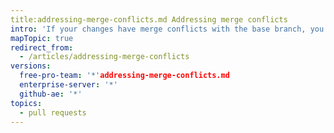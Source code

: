 ```yaml
---
title:addressing-merge-conflicts.md Addressing merge conflicts
intro: 'If your changes have merge conflicts with the base branch, you must address the merge conflicts before you can merge your pull request''s changes.'
mapTopic: true
redirect_from:
  - /articles/addressing-merge-conflicts
versions:
  free-pro-team: '*'addressing-merge-conflicts.md
  enterprise-server: '*'
  github-ae: '*'
topics:
  - pull requests
---
```


